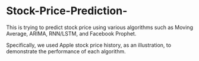 # Stock-Price-Prediction-

This is trying to predict stock price using various algorithms such as Moving Average, ARIMA, RNN/LSTM, and Facebook Prophet.

Specifically, we used Apple stock price history, as an illustration, to demonstrate the performance of each algorithm. 
